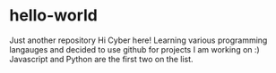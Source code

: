 # hello-world
Just another repository
Hi Cyber here!
Learning various programming langauges and decided to use github for projects I am working on :) 
Javascript and Python are the first two on the list.
